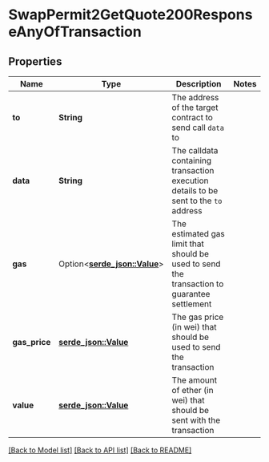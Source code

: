 # SwapPermit2GetQuote200ResponseAnyOfTransaction

## Properties

Name | Type | Description | Notes
------------ | ------------- | ------------- | -------------
**to** | **String** | The address of the target contract to send call `data` to | 
**data** | **String** | The calldata containing transaction execution details to be sent to the `to` address | 
**gas** | Option<[**serde_json::Value**](serde_json::Value.md)> | The estimated gas limit that should be used to send the transaction to guarantee settlement | 
**gas_price** | [**serde_json::Value**](serde_json::Value.md) | The gas price (in wei) that should be used to send the transaction | 
**value** | [**serde_json::Value**](serde_json::Value.md) | The amount of ether (in wei) that should be sent with the transaction | 

[[Back to Model list]](../README.md#documentation-for-models) [[Back to API list]](../README.md#documentation-for-api-endpoints) [[Back to README]](../README.md)


